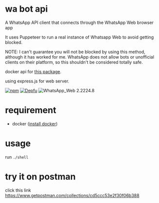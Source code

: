 # wa bot api
A WhatsApp API client that connects through the WhatsApp Web browser app

It uses Puppeteer to run a real instance of Whatsapp Web to avoid getting blocked.

NOTE: I can't guarantee you will not be blocked by using this method, although it has worked for me. WhatsApp does not allow bots or unofficial clients on their platform, so this shouldn't be considered totally safe.

docker api for [this package](https://github.com/pedroslopez/whatsapp-web.js/).

using express.js for web server.

[![npm](https://img.shields.io/npm/v/whatsapp-web.js.svg)](https://www.npmjs.com/package/whatsapp-web.js) [![Depfu](https://badges.depfu.com/badges/4a65a0de96ece65fdf39e294e0c8dcba/overview.svg)](https://depfu.com/github/pedroslopez/whatsapp-web.js?project_id=9765) ![WhatsApp_Web 2.2224.8](https://img.shields.io/badge/WhatsApp_Web-2.2224.8-brightgreen.svg)

# requirement
- docker ([install docker](https://docs.docker.com/get-docker/))
# usage
run `./shell`

# try it on postman
click this link https://www.getpostman.com/collections/cd5ccc53e2f30f06b388